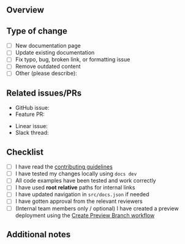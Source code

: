 ## Overview
<!-- Brief description of what documentation is being added/updated -->

## Type of change
<!-- Check the relevant box -->
- [ ] New documentation page
- [ ] Update existing documentation
- [ ] Fix typo, bug, broken link, or formatting issue
- [ ] Remove outdated content
- [ ] Other (please describe):

## Related issues/PRs
<!-- Link to related issues, feature PRs, or discussions (if applicable) -->
- GitHub issue:
- Feature PR:

<!-- For LangChain employees, if applicable: -->
- Linear issue:
- Slack thread:

## Checklist
<!-- Check all that apply -->
- [ ] I have read the [contributing guidelines](README.md)
- [ ] I have tested my changes locally using `docs dev`
- [ ] All code examples have been tested and work correctly
- [ ] I have used **root relative** paths for internal links
- [ ] I have updated navigation in `src/docs.json` if needed
- [ ] I have gotten approval from the relevant reviewers
- [ ] (Internal team members only / optional) I have created a preview deployment using the [Create Preview Branch workflow](https://github.com/langchain-ai/docs/actions/workflows/create-preview-branch.yml)

## Additional notes
<!-- Any other information that would be helpful for reviewers -->
